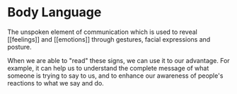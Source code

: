 # Body Language
The unspoken element of communication which is used to reveal [[feelings]] and [[emotions]] through gestures, facial expressions and posture.

When we are able to "read" these signs, we can use it to our advantage. For example, it can help us to understand the complete message of what someone is trying to say to us, and to enhance our awareness of people's reactions to what we say and do.

